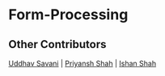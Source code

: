 # Form-Processing

## Other Contributors

[Uddhav Savani](https://github.com/uds0128) | [Priyansh Shah](https://github.com/Priyansh42) | [Ishan Shah](https://github.com/ishanshah1802)

